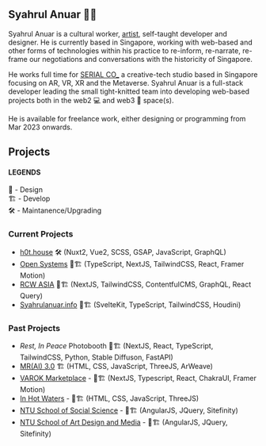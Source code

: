 ## Syahrul Anuar 👋🏾

Syahrul Anuar is a cultural worker, [artist](https://syahrulanuar.org), self-taught developer and designer. He is currently based in Singapore, working with web-based and other forms of technologies within his practice to re-inform, re-narrate, re-frame our negotiations and conversations with the historicity of Singapore.

He works full time for [SERIAL CO_](https://serial.sg) a creative-tech studio based in Singapore focusing on AR, VR, XR and the Metaverse. Syahrul Anuar is a full-stack developer leading the small tight-knitted team into developing web-based projects both in the web2 💻 and web3 🔮 space(s).

He is available for freelance work, either designing or programming from Mar 2023 onwards.

## Projects

#### LEGENDS
🏡 - Design  
🏗️ - Develop  
🛠 - Maintanence/Upgrading


### Current Projects

- [h0t.house](https://h0t.house) 🛠 (Nuxt2, Vue2, SCSS, GSAP, JavaScript, GraphQL)
- [Open Systems](https://opensystems.sg) 🏡🏗️ (TypeScript, NextJS, TailwindCSS, React, Framer Motion)
- [RCW ASIA](https://rcw-archives-v2-git-migrate-to-tailwind-syahshiimi.vercel.app) 🏡🏗️ (NextJS, TailwindCSS, ContentfulCMS, GraphQL, React Query)
- [Syahrulanuar.info](https://syahrulanuar-support.vercel.app/) 🏡🏗️ (SvelteKit, TypeScript, TailwindCSS, Houdini)

### Past Projects
- _Rest, In Peace_ Photobooth 🏡🏗️ (NextJS, React, TypeScript, TailwindCSS, Python, Stable Diffuson, FastAPI)
- [MR(AI) 3.0](https://c2qef6meb7eekekoqeoj4bd3b66yk2usgdjl663lu7wlvq7utjiq.arweave.net/FqBC-YQPyEURToEcngR7D72FapIw0r97a6fsusP0mlE) 🏗️ (HTML, CSS, JavaScript, ThreeJS, ArWeave)
- [VAROK Marketplace](https://varok.co) - 🏡🏗️ (NextJS, Typescript, React, ChakraUI, Framer Motion)
- [In Hot Waters](https://inhotwaters-frontend.vercel.app/) - 🏡🏗️ (HTML, CSS,  JavaScript, ThreeJS)
- [NTU School of Social Science](https://www.ntu.edu.sg/sss) - 🏡🏗️ (AngularJS, JQuery, Sitefinity)
- [NTU School of Art Design and Media](https://www.ntu.edu.sg/adm) -  🏡🏗️ (AngularJS, JQuery, Sitefinity)
